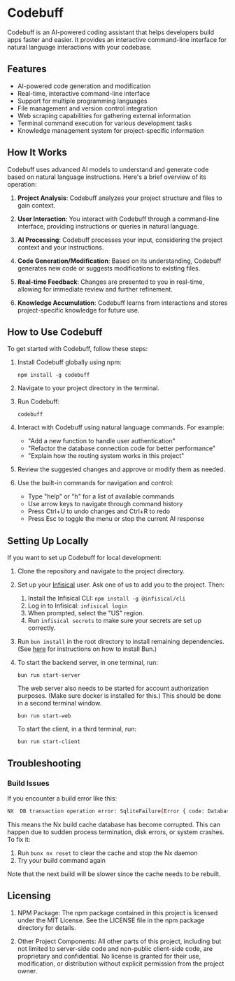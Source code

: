 # Codebuff

Codebuff is an AI-powered coding assistant that helps developers build apps faster and easier. It provides an interactive command-line interface for natural language interactions with your codebase.

## Features

- AI-powered code generation and modification
- Real-time, interactive command-line interface
- Support for multiple programming languages
- File management and version control integration
- Web scraping capabilities for gathering external information
- Terminal command execution for various development tasks
- Knowledge management system for project-specific information

## How It Works

Codebuff uses advanced AI models to understand and generate code based on natural language instructions. Here's a brief overview of its operation:

1. **Project Analysis**: Codebuff analyzes your project structure and files to gain context.

2. **User Interaction**: You interact with Codebuff through a command-line interface, providing instructions or queries in natural language.

3. **AI Processing**: Codebuff processes your input, considering the project context and your instructions.

4. **Code Generation/Modification**: Based on its understanding, Codebuff generates new code or suggests modifications to existing files.

5. **Real-time Feedback**: Changes are presented to you in real-time, allowing for immediate review and further refinement.

6. **Knowledge Accumulation**: Codebuff learns from interactions and stores project-specific knowledge for future use.

## How to Use Codebuff

To get started with Codebuff, follow these steps:

1. Install Codebuff globally using npm:

   ```
   npm install -g codebuff
   ```

2. Navigate to your project directory in the terminal.

3. Run Codebuff:

   ```
   codebuff
   ```

4. Interact with Codebuff using natural language commands. For example:

   - "Add a new function to handle user authentication"
   - "Refactor the database connection code for better performance"
   - "Explain how the routing system works in this project"

5. Review the suggested changes and approve or modify them as needed.

6. Use the built-in commands for navigation and control:
   - Type "help" or "h" for a list of available commands
   - Use arrow keys to navigate through command history
   - Press Ctrl+U to undo changes and Ctrl+R to redo
   - Press Esc to toggle the menu or stop the current AI response

## Setting Up Locally

If you want to set up Codebuff for local development:

1. Clone the repository and navigate to the project directory.

2. Set up your [Infisical](https://infisical.com/) user. Ask one of us to add you to the project. Then:
   1. Install the Infisical CLI: `npm install -g @infisical/cli`
   2. Log in to Infisical: `infisical login`
   3. When prompted, select the "US" region.
   4. Run `infisical secrets` to make sure your secrets are set up correctly.

3. Run `bun install` in the root directory to install remaining dependencies. (See [here](https://bun.sh/docs/installation) for instructions on how to install Bun.)

4. To start the backend server, in one terminal, run:

   ```
   bun run start-server
   ```

   The web server also needs to be started for account authorization purposes. (Make sure docker is installed for this.) This should be done in a second terminal window.

   ```
   bun run start-web
   ```

   To start the client, in a third terminal, run:

   ```
   bun run start-client
   ```

## Troubleshooting

### Build Issues

If you encounter a build error like this:

```bash
NX  DB transaction operation error: SqliteFailure(Error { code: DatabaseCorrupt, extended_code: 11 }, Some("database disk image is malformed"))
```

This means the Nx build cache database has become corrupted. This can happen due to sudden process termination, disk errors, or system crashes. To fix it:

1. Run `bunx nx reset` to clear the cache and stop the Nx daemon
2. Try your build command again

Note that the next build will be slower since the cache needs to be rebuilt.

## Licensing

1. NPM Package: The npm package contained in this project is licensed under the MIT License. See the LICENSE file in the npm package directory for details.

2. Other Project Components: All other parts of this project, including but not limited to server-side code and non-public client-side code, are proprietary and confidential. No license is granted for their use, modification, or distribution without explicit permission from the project owner.
